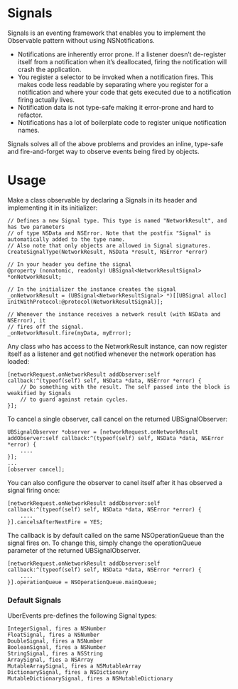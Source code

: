 # Signals

Signals is an eventing framework that enables you to implement the Observable pattern without using NSNotifications.

- Notifications are inherently error prone. If a listener doesn’t de-register itself from a notification when it’s deallocated, firing the notification will crash the application.
- You register a selector to be invoked when a notification fires. This makes code less readable by separating where you register for a notification and where your code that gets executed due to a notification firing actually lives.
- Notification data is not type-safe making it error-prone and hard to refactor.
- Notifications has a lot of boilerplate code to register unique notification names.

Signals solves all of the above problems and provides an inline, type-safe and fire-and-forget way to observe events being fired by objects.

# Usage

Make a class observable by declaring a Signals in its header and implementing it in its initializer:

```
// Defines a new Signal type. This type is named "NetworkResult", and has two parameters 
// of type NSData and NSError. Note that the postfix "Signal" is automatically added to the type name.
// Also note that only objects are allowed in Signal signatures.
CreateSignalType(NetworkResult, NSData *result, NSError *error)

// In your header you define the signal
@property (nonatomic, readonly) UBSignal<NetworkResultSignal> *onNetworkResult;

// In the initializer the instance creates the signal
_onNetworkResult = (UBSignal<NetworkResultSignal> *)[[UBSignal alloc] initWithProtocol:@protocol(NetworkResultSignal)];

// Whenever the instance receives a network result (with NSData and NSError), it
// fires off the signal.
_onNetworkResult.fire(myData, myError);
```

Any class who has access to the NetworkResult instance, can now register itself as a listener and get notified whenever the network operation has loaded:

```
[networkRequest.onNetworkResult addObserver:self callback:^(typeof(self) self, NSData *data, NSError *error) {
    // Do something with the result. The self passed into the block is weakified by Signals
    // to guard against retain cycles.
}];
```

To cancel a single observer, call cancel on the returned UBSignalObserver:

```
UBSignalObserver *observer = [networkRequest.onNetworkResult addObserver:self callback:^(typeof(self) self, NSData *data, NSError *error) {
    ....
}];
...
[observer cancel];
```

You can also configure the observer to canel itself after it has observed a signal firing once:

```
[networkRequest.onNetworkResult addObserver:self callback:^(typeof(self) self, NSData *data, NSError *error) {
    ....
}].cancelsAfterNextFire = YES;
```

The callback is by default called on the same NSOperationQueue than the signal fires on. To change this, simply change the operationQueue parameter of the returned UBSignalObserver.

```
[networkRequest.onNetworkResult addObserver:self callback:^(typeof(self) self, NSData *data, NSError *error) {
    ....
}].operationQueue = NSOperationQueue.mainQueue;
```

### Default Signals
UberEvents pre-defines the following Signal types:

```
IntegerSignal, fires a NSNumber
FloatSignal, fires a NSNumber
DoubleSignal, fires a NSNumber
BooleanSignal, fires a NSNumber
StringSignal, fires a NSString
ArraySignal, fies a NSArray
MutableArraySignal, fires a NSMutableArray
DictionarySignal, fires a NSDictionary
MutableDictionarySignal, fires a NSMutableDictionary
```
